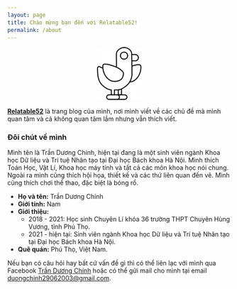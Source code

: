 ```yaml
---
layout: page
title: Chào mừng bạn đến với Relatable52!
permalink: /about
---
```


<p align="center">
	<img src="assets/img/bird.png" alt="Hello bird" width="20%">
</p>

[**Relatable52**](https://relatable52.github.io/) là trang blog của mình, nơi mình viết về các chủ đề mà mình quan tâm và cả không quan tâm lắm nhưng vẫn thích viết.

### Đôi chút về mình

Mình tên là Trần Dương Chính, hiện tại đang là một sinh viên ngành Khoa học Dữ liệu và Trí tuệ Nhân tạo tại Đại học Bách khoa Hà Nội. Mình thích Toán Học, Vật Lí, Khoa học máy tính và tất cả các môn khoa học nói chung. Ngoài ra mình cũng thích hội họa, thiết kế và các thứ liên quan đến vẽ. Mình cũng thích chơi thể thao, đặc biệt là bóng rổ.

* **Họ và tên:** Trần Dương Chính
* **Giới tính:** Nam
* **Giới thiệu:**
	* 2018 - 2021: Học sinh Chuyên Lí khóa 36 trường THPT Chuyên Hùng Vương, tỉnh Phú Thọ.
	* 2021 - hiện tại: Sinh viên ngành Khoa học Dữ liệu và Trí tuệ Nhân tạo tại Đại học Bách khoa Hà Nội.
* **Quê quán:** Phú Thọ, Việt Nam.

Nếu bạn có câu hỏi hay bất cứ vấn đề gì thì có thể liên lạc với mình qua Facebook [Trần Dương Chính](https://www.facebook.com/profile.php?id=100027499011118) hoặc có thể gửi mail cho mình tại email [duongchinh29062003@gmail.com](mailto:duongchinh29062003@gmail.com).
